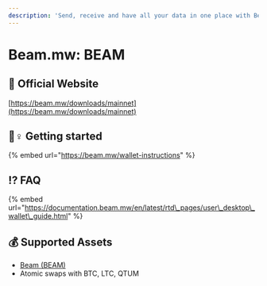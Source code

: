 ```yaml
---
description: 'Send, receive and have all your data in one place with Beam Wallet.'
---
```


# Beam.mw: BEAM

## 🚀 Official Website

[https://beam.mw/downloads/mainnet](https://beam.mw/downloads/mainnet)

## 🧙♀ Getting started

{% embed url="https://beam.mw/wallet-instructions" %}

## ⁉ FAQ

{% embed url="https://documentation.beam.mw/en/latest/rtd\_pages/user\_desktop\_wallet\_guide.html" %}

## 💰 Supported Assets

* [Beam \(BEAM\)](../../coins/overview-beam/)
* Atomic swaps with BTC, LTC, QTUM

